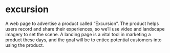 # excursion
A web page to advertise a product called “Excursion”. The product helps users record and share their experiences, so we’ll use video and landscape imagery to set the scene. A landing page is a vital tool in marketing a product these days, and the goal will be to entice potential customers into using the product.

